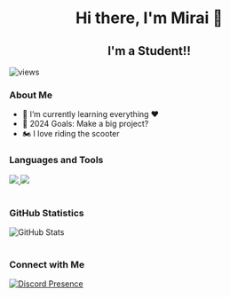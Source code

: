 <div align="center">
  <h1> Hi there, I'm Mirai 👋 </h1>
  <h2> I'm a Student!!</h2>
</div>

<img src="https://komarev.com/ghpvc/?username=mirai1129&label=Profile%20views&color=3fabee&style=flat-square" alt="views">

<div align="left">
  <h3> About Me </h3>
  <ul>
    <li>📖 I’m currently learning everything ❤️</li>
    <li>🥅 2024 Goals: Make a big project?</li>
    <li>🏍️ I love riding the scooter</li>
  </ul>
</div>

<div align="left">
  <h3> Languages and Tools </h3>
  <a href="https://skillicons.dev">
    <img src="https://skillicons.dev/icons?i=kotlin,c,python,html,css,js">
    <img src="https://skillicons.dev/icons?i=idea,vscode,discord,github,git">
  </a>
</div>

<br>

<div align="left">
  <h3> GitHub Statistics </h3>
  <img src="https://github-readme-stats.vercel.app/api?username=mirai1129&theme=tokyonight" alt="GitHub Stats">
<!--   <img src="https://github-readme-stats.vercel.app/api/top-langs/?username=mirai1129&layout=compact&theme=tokyonight" alt="Top Languages"> -->
</div>

<br>

<div align="left">
  <h3> Connect with Me </h3>
  <a href="https://discord.com/users/517690929562255360">
    <img src="https://lanyard.cnrad.dev/api/517690929562255360?borderRadius=30px&bg=141130&idleMessage=Hi%20I'm%20Mirai&hideDiscrim=true" alt="Discord Presence">
  </a>
</div>
